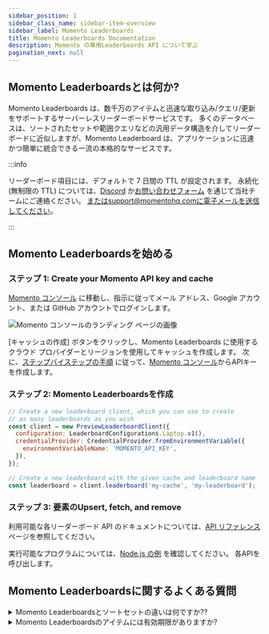 ```yaml
---
sidebar_position: 1
sidebar_class_name: sidebar-item-overview
sidebar_label: Momento Leaderboards
title: Momento Leaderboards Documentation
description: Momento の専用Leaderboards API について学ぶ
pagination_next: null
---
```


## Momento Leaderboardsとは何か?

Momento Leaderboards は、数千万のアイテムと迅速な取り込み/クエリ/更新をサポートするサーバーレスリーダーボードサービスです。 多くのデータベースは、ソートされたセットや範囲クエリなどの汎用データ構造を介してリーダーボードに近似しますが、Momento Leaderboard は、アプリケーションに迅速かつ簡単に統合できる一流の本格的なサービスです。

:::info

リーダーボード項目には、デフォルトで 7 日間の TTL が設定されます。 永続化 (無制限の TTL) については、[Discord](https://discord.com/invite/3HkAKjUZGq) か[お問い合わせフォーム](https://www.gomomento.com/contact-us) を通じて当社チームにご連絡ください。 またはsupport@momentohq.comに電子メールを送信してください。

:::

## Momento Leaderboardsを始める
### ステップ 1: Create your Momento API key and cache

[Momento コンソール](https://console.gomomento.com/tokens) に移動し、指示に従ってメール アドレス、Google アカウント、または GitHub アカウントでログインします。

![Momento コンソールのランディング ページの画像](@site/static/img/getting-started/console.png)

[キャッシュの作成] ボタンをクリックし、Momento Leaderboards に使用するクラウド プロバイダーとリージョンを使用してキャッシュを作成します。
次に、[ステップバイステップの手順](https://docs.momentohq.com/cache/develop/authentication/api-keys) に従って、[Momento コンソール](https://console.gomomento.com)からAPIキーを作成します。

### ステップ 2: Momento Leaderboardsを作成

```javascript
// Create a new leaderboard client, which you can use to create
// as many leaderboards as you wish
const client = new PreviewLeaderboardClient({
  configuration: LeaderboardConfigurations.Laptop.v1(),
  credentialProvider: CredentialProvider.fromEnvironmentVariable({
    environmentVariableName: 'MOMENTO_API_KEY',
  }),
});

// Create a new leaderboard with the given cache and leaderboard name
const leaderboard = client.leaderboard('my-cache', 'my-leaderboard');
```

### ステップ 3: 要素のUpsert, fetch, and remove

利用可能な各リーダーボード API のドキュメントについては、[API リファレンス](./develop/api-reference/index.md) ページを参照してください。

実行可能なプログラムについては、[Node.js の例](https://github.com/momentohq/client-sdk-javascript/blob/main/examples/nodejs/cache/leaderboard.ts) を確認してください。 各APIを呼び出します。

## Momento Leaderboardsに関するよくある質問

<details>
  <summary>Momento Leaderboardsとソートセットの違いは何ですか??</summary>
　Momento Leaderboards はメモリ使用量がはるかに効率的で、数千万レコードまで拡張でき、API は特にゲームのユースケースを念頭に置いて構築されています。　
</details>

<details>
  <summary>Momento Leaderboardsのアイテムには有効期限がありますか?</summary>
　Momento Leaderboardsアイテムには、デフォルトで 7 日間の TTL が設定されています。 リーダーボード項目のデフォルト TTL が機能しない場合は、support@momentohq.com に連絡して、制限の削除について相談してください。
</details>

